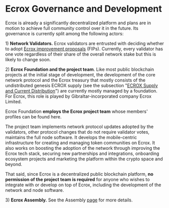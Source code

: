 # Ecrox Governance and Development

Ecrox is already a significantly decentralized platform and plans are in motion to achieve full community control over it in the future. Its governance is currently split among the following actors:

1\) **Network Validators.** Ecrox validators are entrusted with deciding whether to adopt [Ecrox improvement proposals](https://docs.ecroxscan.com/general/fips) (FIPs). Currently, every validator has one vote regardless of their share of the overall network stake but this is likely to change soon.

2\) **Ecrox Foundation and the project team**. Like most public blockchain projects at the initial stage of development, the development of the core network protocol and the Ecrox treasury that mostly consists of the undistributed genesis ECROX supply (see the subsection "[ECROX Supply and Current Distribution](https://docs.ecroxscan.com/general/fuse-token/fuse-supply-and-current-distribution)") are currently mostly managed by a foundation. For Ecrox, this role is played by Gibraltar-incorporated company Ecrox Limited.

Ecrox Foundation **employs the Ecrox project team** whose members' profiles can be found here.

The project team implements network protocol updates adopted by the validators, other protocol changes that do not require validator votes, maintains the full node software. It develops the mobile-centric infrastructure for creating and managing token communities on Ecrox. It also works on boosting the adoption of the network through improving the Ecrox tech stack, securing new partnerships and integrations, onboarding ecosystem projects and marketing the platform within the crypto space and beyond.

That said, since Ecrox is a decentralized public blockchain platform, **no permission of the project team is required** for anyone who wishes to integrate with or develop on top of Ecrox, including the development of the network and node software.

3\) **Ecrox Assembly.** See the Assembly [page](https://docs.ecroxscan.com/general/fuse-governance/fuse-assembly) for more details.
